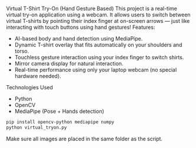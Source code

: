 Virtual T-Shirt Try-On (Hand Gesture Based)
This project is a real-time virtual try-on application using a webcam. It allows users to switch between virtual T-shirts by pointing their index finger at on-screen arrows — just like interacting with touch buttons using hand gestures!
Features:
- AI-based body and hand detection using MediaPipe.
- Dynamic T-shirt overlay that fits automatically on your shoulders and torso.
- Touchless gesture interaction using your index finger to switch shirts.
- Mirror camera display for natural interaction.
- Real-time performance using only your laptop webcam (no special hardware needed).

Technologies Used
- Python
- OpenCV
- MediaPipe (Pose + Hands detection)
```bash
pip install opencv-python mediapipe numpy
python virtual_tryon.py
```
Make sure all images are placed in the same folder as the script.
